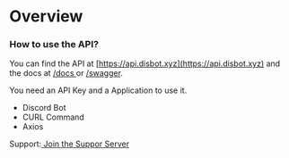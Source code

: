 # Overview

### How to use the API?



You can find the API at [https://api.disbot.xyz](https://api.disbot.xyz) and the docs at [/docs ](broken-reference)or [/swagger](https://api.disbot.xyz/docs).

You need an API Key and a Application to use it.&#x20;

* Discord Bot
* CURL Command
* Axios



Support:[ Join the Suppor Server](https://discord.gg/EPhRdgHF94)
